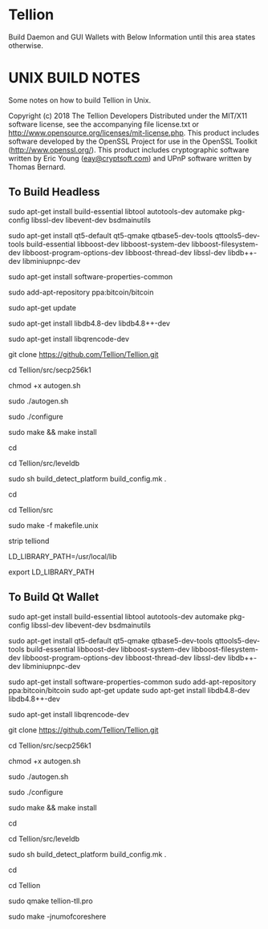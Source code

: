 # Tellion
Build Daemon and GUI Wallets with Below Information until this area states otherwise.

UNIX BUILD NOTES
====================
Some notes on how to build Tellion in Unix.

Copyright (c) 2018 The Tellion Developers
Distributed under the MIT/X11 software license, see the accompanying
file license.txt or http://www.opensource.org/licenses/mit-license.php.
This product includes software developed by the OpenSSL Project for use in
the OpenSSL Toolkit (http://www.openssl.org/).  This product includes
cryptographic software written by Eric Young (eay@cryptsoft.com) and UPnP
software written by Thomas Bernard.

To Build Headless
-----------------

sudo apt-get install build-essential libtool autotools-dev automake pkg-config libssl-dev libevent-dev bsdmainutils

sudo apt-get install qt5-default qt5-qmake qtbase5-dev-tools qttools5-dev-tools build-essential libboost-dev libboost-system-dev libboost-filesystem-dev libboost-program-options-dev libboost-thread-dev libssl-dev libdb++-dev libminiupnpc-dev 

sudo apt-get install software-properties-common

sudo add-apt-repository ppa:bitcoin/bitcoin

sudo apt-get update

sudo apt-get install libdb4.8-dev libdb4.8++-dev

sudo apt-get install libqrencode-dev

git clone https://github.com/Tellion/Tellion.git

cd Tellion/src/secp256k1

chmod +x autogen.sh

sudo ./autogen.sh

sudo ./configure

sudo make && make install

cd

cd Tellion/src/leveldb

sudo sh build_detect_platform build_config.mk .

cd

cd Tellion/src

sudo make -f makefile.unix

strip telliond

LD_LIBRARY_PATH=/usr/local/lib

export LD_LIBRARY_PATH


To Build Qt Wallet
------------------

sudo apt-get install build-essential libtool autotools-dev automake pkg-config libssl-dev libevent-dev bsdmainutils

sudo apt-get install qt5-default qt5-qmake qtbase5-dev-tools qttools5-dev-tools build-essential libboost-dev libboost-system-dev libboost-filesystem-dev libboost-program-options-dev libboost-thread-dev libssl-dev libdb++-dev libminiupnpc-dev 

sudo apt-get install software-properties-common
sudo add-apt-repository ppa:bitcoin/bitcoin
sudo apt-get update
sudo apt-get install libdb4.8-dev libdb4.8++-dev

sudo apt-get install libqrencode-dev

git clone https://github.com/Tellion/Tellion.git

cd Tellion/src/secp256k1

chmod +x autogen.sh

sudo ./autogen.sh

sudo ./configure

sudo make && make install

cd

cd Tellion/src/leveldb

sudo sh build_detect_platform build_config.mk .

cd

cd Tellion

sudo qmake tellion-tll.pro

sudo make -jnumofcoreshere